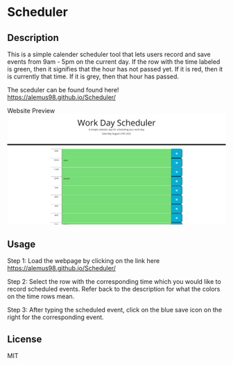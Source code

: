 # Scheduler

## Description
This is a simple calender scheduler tool that lets users record and save events from 9am - 5pm on the current day. If the row with the time labeled is green, then it signifies that the hour has not passed yet. If it is red, then it is currently that time. If it is grey, then that hour has passed. 

The sceduler can be found found here! https://alemus98.github.io/Scheduler/

Website Preview
![Preview](./assets/Screenshot%202022-08-27%20002224.png)

## Usage
Step 1: Load the webpage by clicking on the link here https://alemus98.github.io/Scheduler/

Step 2: Select the row with the corresponding time which you would like to record scheduled events. Refer back to the description for what the colors on the time rows mean.

Step 3: After typing the scheduled event, click on the blue save icon on the right for the corresponding event.

## License
MIT